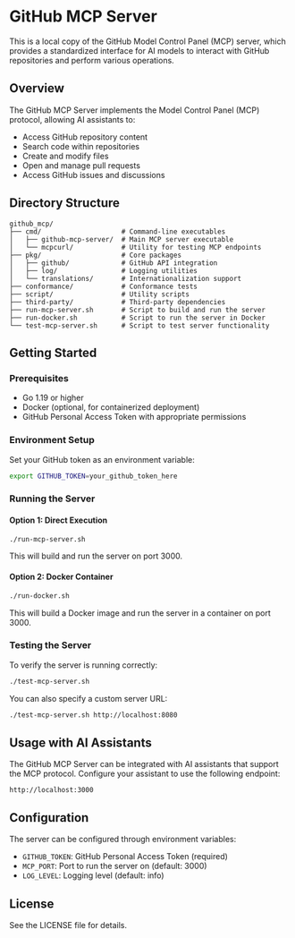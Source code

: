 # GitHub MCP Server

This is a local copy of the GitHub Model Control Panel (MCP) server, which provides a standardized interface for AI models to interact with GitHub repositories and perform various operations.

## Overview

The GitHub MCP Server implements the Model Control Panel (MCP) protocol, allowing AI assistants to:

- Access GitHub repository content
- Search code within repositories
- Create and modify files
- Open and manage pull requests
- Access GitHub issues and discussions

## Directory Structure

```
github_mcp/
├── cmd/                    # Command-line executables
│   ├── github-mcp-server/  # Main MCP server executable
│   └── mcpcurl/            # Utility for testing MCP endpoints
├── pkg/                    # Core packages
│   ├── github/             # GitHub API integration
│   ├── log/                # Logging utilities
│   └── translations/       # Internationalization support
├── conformance/            # Conformance tests
├── script/                 # Utility scripts
├── third-party/            # Third-party dependencies
├── run-mcp-server.sh       # Script to build and run the server
├── run-docker.sh           # Script to run the server in Docker
└── test-mcp-server.sh      # Script to test server functionality
```

## Getting Started

### Prerequisites

- Go 1.19 or higher
- Docker (optional, for containerized deployment)
- GitHub Personal Access Token with appropriate permissions

### Environment Setup

Set your GitHub token as an environment variable:

```bash
export GITHUB_TOKEN=your_github_token_here
```

### Running the Server

#### Option 1: Direct Execution

```bash
./run-mcp-server.sh
```

This will build and run the server on port 3000.

#### Option 2: Docker Container

```bash
./run-docker.sh
```

This will build a Docker image and run the server in a container on port 3000.

### Testing the Server

To verify the server is running correctly:

```bash
./test-mcp-server.sh
```

You can also specify a custom server URL:

```bash
./test-mcp-server.sh http://localhost:8080
```

## Usage with AI Assistants

The GitHub MCP Server can be integrated with AI assistants that support the MCP protocol. Configure your assistant to use the following endpoint:

```
http://localhost:3000
```

## Configuration

The server can be configured through environment variables:

- `GITHUB_TOKEN`: GitHub Personal Access Token (required)
- `MCP_PORT`: Port to run the server on (default: 3000)
- `LOG_LEVEL`: Logging level (default: info)

## License

See the LICENSE file for details.
